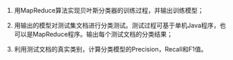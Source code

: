 1. 用MapReduce算法实现贝叶斯分类器的训练过程，并输出训练模型；

2. 用输出的模型对测试集文档进行分类测试。测试过程可基于单机Java程序，也可以是MapReduce程序。输出每个测试文档的分类结果；

3. 利用测试文档的真实类别，计算分类模型的Precision，Recall和F1值。
